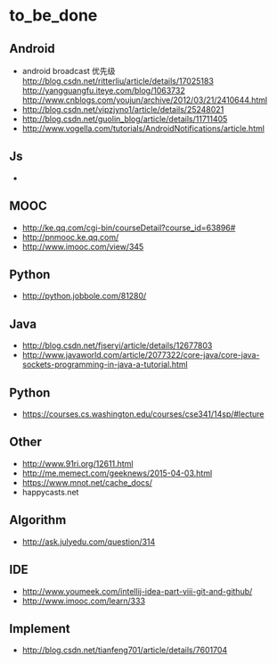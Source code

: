 # to_be_done


## Android

-  android broadcast 优先级
http://blog.csdn.net/ritterliu/article/details/17025183
http://yangguangfu.iteye.com/blog/1063732
http://www.cnblogs.com/youjun/archive/2012/03/21/2410644.html
-  http://blog.csdn.net/vipzjyno1/article/details/25248021
-  http://blog.csdn.net/guolin_blog/article/details/11711405
-  http://www.vogella.com/tutorials/AndroidNotifications/article.html


## Js
   - 

## MOOC
   - http://ke.qq.com/cgi-bin/courseDetail?course_id=63896#
   - http://pnmooc.ke.qq.com/
   - http://www.imooc.com/view/345

## Python
   - http://python.jobbole.com/81280/



## Java
- http://blog.csdn.net/fjseryi/article/details/12677803
- http://www.javaworld.com/article/2077322/core-java/core-java-sockets-programming-in-java-a-tutorial.html

## Python
- https://courses.cs.washington.edu/courses/cse341/14sp/#lecture

## Other
- http://www.91ri.org/12611.html
- http://me.memect.com/geeknews/2015-04-03.html
- https://www.mnot.net/cache_docs/
- happycasts.net

## Algorithm
- http://ask.julyedu.com/question/314

## IDE
- http://www.youmeek.com/intellij-idea-part-viii-git-and-github/
- http://www.imooc.com/learn/333


## Implement
- http://blog.csdn.net/tianfeng701/article/details/7601704



